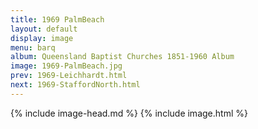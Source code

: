 ```yaml
---
title: 1969 PalmBeach
layout: default
display: image
menu: barq
album: Queensland Baptist Churches 1851-1960 Album
image: 1969-PalmBeach.jpg
prev: 1969-Leichhardt.html
next: 1969-StaffordNorth.html
---
```

{% include image-head.md %}
{% include image.html %}